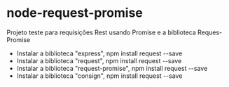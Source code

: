 # node-request-promise
Projeto teste para requisições Rest usando Promise e a biblioteca Reques-Promise

- Instalar a biblioteca "express", npm install request --save
- Instalar a biblioteca "request", npm install request --save
- Instalar a biblioteca "request-promise", npm install request --save
- Instalar a biblioteca "consign", npm install request --save
